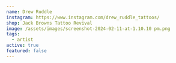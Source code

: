 ```yaml
---
name: Drew Ruddle
instagram: https://www.instagram.com/drew_ruddle_tattoos/
shop: Jack Browns Tattoo Revival
image: /assets/images/screenshot-2024-02-11-at-1.10.10 pm.png
tags:
  - artist
active: true
featured: false
---
```

